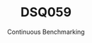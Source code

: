 ---
layout: default
title: DSQ059
subtitle: Continuous Benchmarking
selected: TPC-DS
expanded: Benchmarking
benchmark: /individual_results/DSQ059.html
---